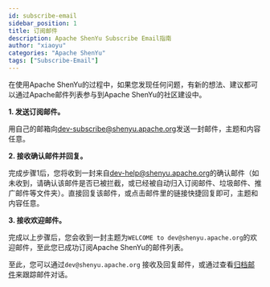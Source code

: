 ```yaml
---
id: subscribe-email
sidebar_position: 1
title: 订阅邮件
description: Apache ShenYu Subscribe Email指南
author: "xiaoyu"
categories: "Apache ShenYu"
tags: ["Subscribe-Email"]
---
```


在使用Apache ShenYu的过程中，如果您发现任何问题，有新的想法、建议都可以通过Apache邮件列表参与到Apache ShenYu的社区建设中。

**1. 发送订阅邮件。**

用自己的邮箱向[dev-subscribe@shenyu.apache.org](mailto:dev-subscribe@shenyu.apache.org)发送一封邮件，主题和内容任意。

**2. 接收确认邮件并回复。**

完成步骤1后，您将收到一封来自[dev-help@shenyu.apache.org](mailto:dev-help@shenyu.apache.org)的确认邮件（如未收到，请确认该邮件是否已被拦截，或已经被自动归入订阅邮件、垃圾邮件、推广邮件等文件夹）。直接回复该邮件，或点击邮件里的链接快捷回复即可，主题和内容任意。
 
**3. 接收欢迎邮件。**

完成以上步骤后，您会收到一封主题为`WELCOME to dev@shenyu.apache.org`的欢迎邮件，至此您已成功订阅Apache ShenYu的邮件列表。

至此，您可以通过`dev@shenyu.apache.org` 接收及回复邮件，或通过查看[归档邮件](https://lists.apache.org/list.html?dev@shenyu.apache.org)来跟踪邮件对话。
